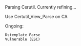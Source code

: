 Parsing Cerutil. Currently refining...


Use Certutil_View_Parse on CA

Ongoing:

    Dstemplate Parse
    Vulnerable (ESC)




